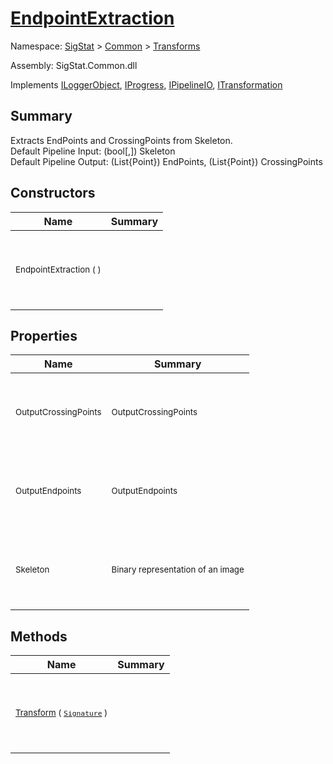 # [EndpointExtraction](./EndpointExtraction.md)

Namespace: [SigStat]() > [Common](./../README.md) > [Transforms](./README.md)

Assembly: SigStat.Common.dll

Implements [ILoggerObject](./../ILoggerObject.md), [IProgress](./../Helpers/IProgress.md), [IPipelineIO](./../Pipeline/IPipelineIO.md), [ITransformation](./../ITransformation.md)

## Summary
Extracts EndPoints and CrossingPoints from Skeleton.  <br>Default Pipeline Input: (bool[,]) Skeleton<br>Default Pipeline Output: (List{Point}) EndPoints, (List{Point}) CrossingPoints

## Constructors

| Name | Summary | 
| --- | --- | 
| <p>&nbsp;</p><sub>EndpointExtraction (  )</sub><p>&nbsp;</p>| <p>&nbsp;</p><sub></sub><p>&nbsp;</p>| <br>


## Properties

| Name | Summary | 
| --- | --- | 
| <p>&nbsp;</p><sub>OutputCrossingPoints</sub><p>&nbsp;</p>| <p>&nbsp;</p><sub>OutputCrossingPoints</sub><p>&nbsp;</p>| <br>
| <p>&nbsp;</p><sub>OutputEndpoints</sub><p>&nbsp;</p>| <p>&nbsp;</p><sub>OutputEndpoints</sub><p>&nbsp;</p>| <br>
| <p>&nbsp;</p><sub>Skeleton</sub><p>&nbsp;</p>| <p>&nbsp;</p><sub>Binary representation of an image</sub><p>&nbsp;</p>| <br>


## Methods

| Name | Summary | 
| --- | --- | 
| <p>&nbsp;</p><sub>[Transform](./Methods/EndpointExtraction-100663590.md) ( [`Signature`](./../Signature.md) )</sub><p>&nbsp;</p>| <p>&nbsp;</p><sub></sub><p>&nbsp;</p>| <br>


